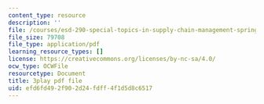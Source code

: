 ```yaml
---
content_type: resource
description: ''
file: /courses/esd-290-special-topics-in-supply-chain-management-spring-2005/efd6fd492f902d24fdff4f1d5d8c6517_b9X0osuciZI.pdf
file_size: 79708
file_type: application/pdf
learning_resource_types: []
license: https://creativecommons.org/licenses/by-nc-sa/4.0/
ocw_type: OCWFile
resourcetype: Document
title: 3play pdf file
uid: efd6fd49-2f90-2d24-fdff-4f1d5d8c6517
---
```

